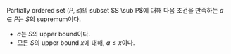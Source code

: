 Partially ordered set $(P, \le)$의 subset $S \sub P$에 대해 다음 조건을 만족하는 $a \in P$는 $S$의 supremum이다.

- $a$는 $S$의 upper bound이다.
- 모든 $S$의 upper bound $x$에 대해, $a \le x$이다.